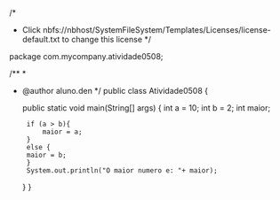 /*
 * Click nbfs://nbhost/SystemFileSystem/Templates/Licenses/license-default.txt to change this license
 */

package com.mycompany.atividade0508;

/**
 *
 * @author aluno.den
 */
public class Atividade0508 {

    public static void main(String[] args) {
        int a = 10;
        int b = 2;
        int maior;
        
        if (a > b){
            maior = a;    
        }
        else {
        maior = b;
        }
        System.out.println("O maior numero e: "+ maior);
    }
}
